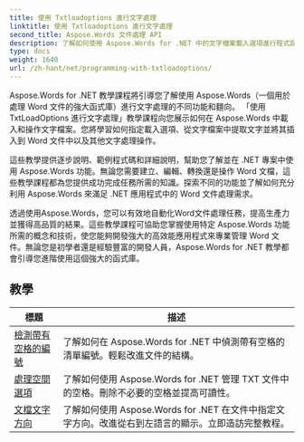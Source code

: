 ```yaml
---
title: 使用 Txtloadoptions 進行文字處理
linktitle: 使用 Txtloadoptions 進行文字處理
second_title: Aspose.Words 文件處理 API
description: 了解如何使用 Aspose.Words for .NET 中的文字檔案載入選項進行程式設計。透過 C# 中的逐步教學和範例程式碼，了解如何指定編碼、忽略未知字元、處理換行符等。
type: docs
weight: 1640
url: /zh-hant/net/programming-with-txtloadoptions/
---
```

Aspose.Words for .NET 教學課程將引導您了解使用 Aspose.Words（一個用於處理 Word 文件的強大函式庫）進行文字處理的不同功能和麵向。 「使用 TxtLoadOptions 進行文字處理」教學課程向您展示如何在 Aspose.Words 中載入和操作文字檔案。您將學習如何指定載入選項、從文字檔案中提取文字並將其插入到 Word 文件中以及其他文字處理操作。

這些教學提供逐步說明、範例程式碼和詳細說明，幫助您了解並在 .NET 專案中使用 Aspose.Words 功能。無論您需要建立、編輯、轉換還是操作 Word 文檔，這些教學課程都為您提供成功完成任務所需的知識。探索不同的功能並了解如何充分利用 Aspose.Words 來滿足 .NET 應用程式中的 Word 文件處理需求。

透過使用Aspose.Words，您可以有效地自動化Word文件處理任務，提高生產力並獲得高品質的結果。這些教學課程可協助您掌握使用特定 Aspose.Words 功能所需的概念和技術，使您能夠開發強大的高效能應用程式來專業管理 Word 文件。無論您是初學者還是經驗豐富的開發人員，Aspose.Words for .NET 教學都會引導您進階使用這個強大的函式庫。

 ## 教學
| 標題 | 描述 |
| --- | --- |
| [檢測帶有空格的編號](./detect-numbering-with-whitespaces/) | 了解如何在 Aspose.Words for .NET 中偵測帶有空格的清單編號。輕鬆改進文件的結構。 |
| [處理空間選項](./handle-spaces-options/) | 了解如何使用 Aspose.Words for .NET 管理 TXT 文件中的空格。刪除不必要的空格並提高可讀性。 |
| [文檔文字方向](./document-text-direction/) | 了解如何使用 Aspose.Words for .NET 在文件中指定文字方向。改進從右到左語言的顯示。立即造訪完整教程。 |